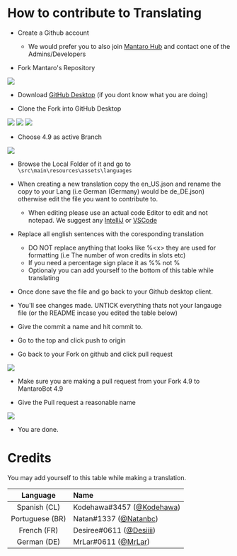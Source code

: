 
# How to contribute to Translating

 - Create a Github account
   - We would prefer you to also join [Mantaro Hub](https://discord.gg/ppKeqqh) and contact one of the Admins/Developers

 - Fork Mantaro's Repository 

 ![](https://i.imgur.com/Zl7Sr70.png)

 - Download [GitHub Desktop](https://desktop.github.com/) (if you dont know what you are doing)

 - Clone the Fork into GitHub Desktop

 ![](https://i.imgur.com/jpf8qmo.png)  ![](https://i.imgur.com/KgxBlB2.png) ![](https://i.imgur.com/LPihVzy.png)

 - Choose 4.9 as active Branch 

 ![](https://i.imgur.com/pFqFgh8.png)

 - Browse the Local Folder of it and go to `\src\main\resources\assets\languages`

 - When creating a new translation copy the en_US.json and rename the copy to your Lang (i.e German (Germany) would be de_DE.json) otherwise edit the file you want to contribute to.
    - When editing please use an actual code Editor to edit and not notepad. We suggest any [IntelliJ](https://www.jetbrains.com/idea/) or [VSCode](https://code.visualstudio.com/)

 - Replace all english sentences with the coresponding translation
   - DO NOT replace anything that looks like %\<x> they are used for formatting (i.e The number of won credits in slots etc)
   - If you need a percentage sign place it as %% not %
   - Optionaly you can add yourself to the bottom of this table while translating

 - Once done save the file and go back to your Github desktop client.

 - You'll see changes made. UNTICK everything thats not your langauge file (or the README incase you edited the table below)

 - Give the commit a name and hit commit to.

 - Go to the top and click push to origin

 - Go back to your Fork on github and click pull request 

 ![](https://i.imgur.com/HROt9B4.png)

 - Make sure you are making a pull request from your Fork 4.9 to MantaroBot 4.9

 - Give the Pull request a reasonable name

 ![](https://i.imgur.com/Y7sTIGw.png)

 - You are done.

# Credits
You may add yourself to this table while making a translation.

| Language | Name |
|:--------:|:-----|
| Spanish (CL) | Kodehawa#3457 ([@Kodehawa](https://github.com/Kodehawa)) |
| Portuguese (BR) | Natan#1337 ([@Natanbc](https://github.com/natanbc)) |
| French (FR) | Desiree#0611 ([@Desiiii](https://github.com/Desiiii)) |
| German (DE) | MrLar#0611 ([@MrLar](https://github.com/MrLar))
